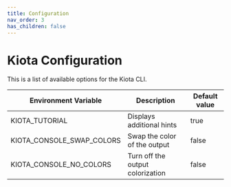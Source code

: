 ```yaml
---
title: Configuration
nav_order: 3
has_children: false
---
```


# Kiota Configuration

This is a list of available options for the Kiota CLI.

| Environment Variable  | Description | Default value |
|---|---|---|
| KIOTA_TUTORIAL | Displays additional hints | true |
| KIOTA_CONSOLE_SWAP_COLORS | Swap the color of the output | false |
| KIOTA_CONSOLE_NO_COLORS | Turn off the output colorization | false |
